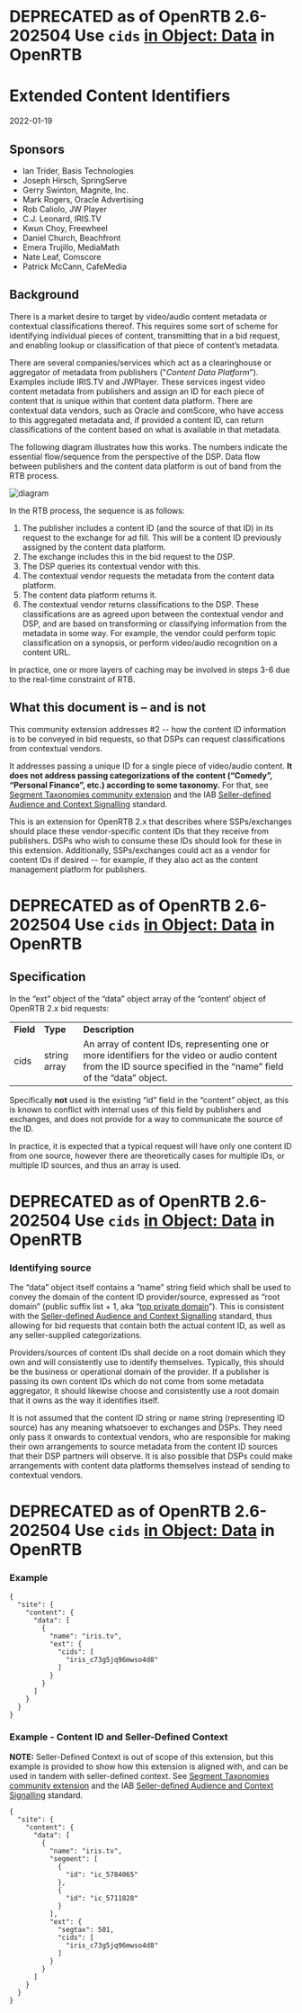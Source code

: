 # DEPRECATED as of OpenRTB 2.6-202504 Use `cids` [in Object: Data]([https://github.com/InteractiveAdvertisingBureau/openrtb2.x/blob/main/2.6.md#3227---object-eid-](https://github.com/InteractiveAdvertisingBureau/openrtb2.x/blob/develop/2.6.md#3221---object-data-)) in OpenRTB

# Extended Content Identifiers

2022-01-19


## Sponsors

* Ian Trider, Basis Technologies
* Joseph Hirsch, SpringServe
* Gerry Swinton, Magnite, Inc.
* Mark Rogers, Oracle Advertising
* Rob Caliolo, JW Player
* C.J. Leonard, IRIS.TV
* Kwun Choy, Freewheel
* Daniel Church, Beachfront
* Emera Trujillo, MediaMath
* Nate Leaf, Comscore
* Patrick McCann, CafeMedia


## Background

There is a market desire to target by video/audio content metadata or contextual classifications thereof. This requires some sort of scheme for identifying individual pieces of content, transmitting that in a bid request, and enabling lookup or classification of that piece of content’s metadata.

There are several companies/services which act as a clearinghouse or aggregator of metadata from publishers ("*Content Data Platform*"). Examples include IRIS.TV and JWPlayer. These services ingest video content metadata from publishers and assign an ID for each piece of content that is unique within that content data platform. There are contextual data vendors, such as Oracle and comScore, who have access to this aggregated metadata and, if provided a content ID, can return classifications of the content based on what is available in that metadata. 

The following diagram illustrates how this works.  The numbers indicate the essential flow/sequence from the perspective of the DSP. Data flow between publishers and the content data platform is out of band from the RTB process.


![diagram](assets/extended-ids-diagram.png)


In the RTB process, the sequence is as follows:



1. The publisher includes a content ID (and the source of that ID) in its request to the exchange for ad fill. This will be a content ID previously assigned by the content data platform.
2. The exchange includes this in the bid request to the DSP.
3. The DSP queries its contextual vendor with this.
4. The contextual vendor requests the metadata from the content data platform.
5. The content data platform returns it.
6. The contextual vendor returns classifications to the DSP. These classifications are as agreed upon between the contextual vendor and DSP, and are based on transforming or classifying information from the metadata in some way. For example, the vendor could perform topic classification on a synopsis, or perform video/audio recognition on a content URL. 

In practice, one or more layers of caching may be involved in steps 3-6 due to the real-time constraint of RTB.


## What this document is – and is not

This community extension addresses #2 -- how the content ID information is to be conveyed in bid requests, so that DSPs can request classifications from contextual vendors.

It addresses passing a unique ID for a single piece of video/audio content. **It does not address passing categorizations of the content (“Comedy”, “Personal Finance”, etc.) according to some taxonomy.** For that, see [Segment Taxonomies community extension](https://github.com/InteractiveAdvertisingBureau/openrtb/blob/master/extensions/community_extensions/segtax.md) and the IAB [Seller-defined Audience and Context Signalling](https://iabtechlab.com/wp-content/uploads/2021/03/IABTechLab_Taxonomy_and_Data_Transparency_Standards_to_Support_Seller-defined_Audience_and_Context_Signaling_2021-03.pdf) standard.

This is an extension for OpenRTB 2.x that describes where SSPs/exchanges should place these vendor-specific content IDs that they receive from publishers. DSPs who wish to consume these IDs should look for these in this extension. Additionally, SSPs/exchanges could act as a vendor for content IDs if desired -- for example, if they also act as the content management platform for publishers.

# DEPRECATED as of OpenRTB 2.6-202504 Use `cids` [in Object: Data]([https://github.com/InteractiveAdvertisingBureau/openrtb2.x/blob/main/2.6.md#3227---object-eid-](https://github.com/InteractiveAdvertisingBureau/openrtb2.x/blob/develop/2.6.md#3221---object-data-)) in OpenRTB

## Specification

In the “ext” object of the “data” object array of the “content’ object of OpenRTB 2.x bid requests:


<table>
  <tr>
   <td><strong>Field</strong>
   </td>
   <td><strong>Type</strong>
   </td>
   <td><strong>Description</strong>
   </td>
  </tr>
  <tr>
   <td>cids
   </td>
   <td>string array
   </td>
   <td>An array of content IDs, representing one or more identifiers for the video or audio content from the ID source specified in the “name” field of the “data” object.
   </td>
  </tr>
</table>


Specifically **not** used is the existing “id” field in the “content” object, as this is known to conflict with internal uses of this field by publishers and exchanges, and does not provide for a way to communicate the source of the ID.

In practice, it is expected that a typical request will have only one content ID from one source, however there are theoretically cases for multiple IDs, or multiple ID sources, and thus an array is used.

# DEPRECATED as of OpenRTB 2.6-202504 Use `cids` [in Object: Data]([https://github.com/InteractiveAdvertisingBureau/openrtb2.x/blob/main/2.6.md#3227---object-eid-](https://github.com/InteractiveAdvertisingBureau/openrtb2.x/blob/develop/2.6.md#3221---object-data-)) in OpenRTB


### Identifying source

The “data” object itself contains a “name” string field which shall be used to convey the domain of the content ID provider/source, expressed as “root domain” (public suffix list + 1, aka “[top private domain](https://github.com/google/guava/wiki/InternetDomainNameExplained#public-suffixes-and-private-domains)”). This is consistent with the [Seller-defined Audience and Context Signalling](https://iabtechlab.com/wp-content/uploads/2021/03/IABTechLab_Taxonomy_and_Data_Transparency_Standards_to_Support_Seller-defined_Audience_and_Context_Signaling_2021-03.pdf) standard, thus allowing for bid requests that contain both the actual content ID, as well as any seller-supplied categorizations.

Providers/sources of content IDs shall decide on a root domain which they own and will consistently use to identify themselves. Typically, this should be the business or operational domain of the provider. If a publisher is passing its own content IDs which do not come from some metadata aggregator, it should likewise choose and consistently use a root domain that it owns as the way it identifies itself.

It is not assumed that the content ID string or name string (representing ID source) has any meaning whatsoever to exchanges and DSPs. They need only pass it onwards to contextual vendors, who are responsible for making their own arrangements to source metadata from the content ID sources that their DSP partners will observe. It is also possible that DSPs could make arrangements with content data platforms themselves instead of sending to contextual vendors.

# DEPRECATED as of OpenRTB 2.6-202504 Use `cids` [in Object: Data]([https://github.com/InteractiveAdvertisingBureau/openrtb2.x/blob/main/2.6.md#3227---object-eid-](https://github.com/InteractiveAdvertisingBureau/openrtb2.x/blob/develop/2.6.md#3221---object-data-)) in OpenRTB

### Example


```
{
  "site": {
    "content": {
      "data": [
        {
          "name": "iris.tv",
          "ext": {
            "cids": [
              "iris_c73g5jq96mwso4d8"
            ]
          }
        }
      ]
    }
  }
}
```



### Example - Content ID and Seller-Defined Context

**NOTE:** Seller-Defined Context is out of scope of this extension, but this example is provided to show how this extension is aligned with, and can be used in tandem with seller-defined context.  See [Segment Taxonomies community extension](https://github.com/InteractiveAdvertisingBureau/openrtb/blob/master/extensions/community_extensions/segtax.md) and the IAB [Seller-defined Audience and Context Signalling](https://iabtechlab.com/wp-content/uploads/2021/03/IABTechLab_Taxonomy_and_Data_Transparency_Standards_to_Support_Seller-defined_Audience_and_Context_Signaling_2021-03.pdf) standard.


```
{
  "site": {
    "content": {
      "data": [
        {
          "name": "iris.tv",
          "segment": [
            {
              "id": "ic_5784065"
            },
            {
              "id": "ic_5711828"
            }
          ],
          "ext": {
            "segtax": 501,
            "cids": [
              "iris_c73g5jq96mwso4d8"
            ]
          }
        }
      ]
    }
  }
}
```
